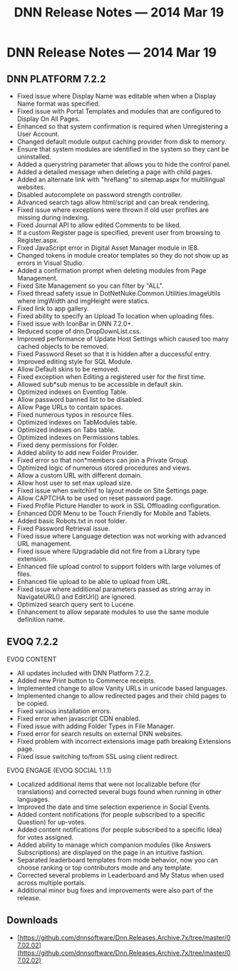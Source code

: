﻿---
uid: relnotes-2014-mar-19
locale: en
title: DNN Release Notes — 2014 Mar 19
dnnversion: 09.02.00
---

# DNN Release Notes — 2014 Mar 19

## DNN PLATFORM 7.2.2

*   Fixed issue where Display Name was editable when when a Display Name format was specified.
*   Fixed issue with Portal Templates and modules that are configured to Display On All Pages.
*   Enhanced so that system confirmation is required when Unregistering a User Account.
*   Changed default module output caching provider from disk to memory.
*   Ensure that system modules are identified in the system so they cant be uninstalled.
*   Added a querystring parameter that allows you to hide the control panel.
*   Added a detailed message when deleting a page with child pages.
*   Added an alternate link with "hreflang" to sitemap.aspx for multilingual websites.
*   Disabled autocomplete on password strength controller.
*   Advanced search tags allow html/script and can break rendering.
*   Fixed issue where exceptions were thrown if old user profiles are missing during indexing.
*   Fixed Journal API to allow edited Comments to be liked.
*   If a custom Register page is specified, prevent user from browsing to Register.aspx.
*   Fixed JavaScript error in Digital Asset Manager module in IE8.
*   Changed tokens in module creator templates so they do not show up as errors in Visual Studio.
*   Added a confirmation prompt when deleting modules from Page Management.
*   Fixed Site Management so you can filter by "ALL".
*   Fixed thread safety issue in DotNetNuke.Common.Utilities.ImageUtils where imgWidth and imgHeight were statics.
*   Fixed link to app gallery.
*   Fixed ability to specify an Upload To location when uploading files.
*   Fixed issue with IconBar in DNN 7.2.0+.
*   Reduced scope of dnn.DropDownList.css.
*   Improved performance of Update Host Settings which caused too many cached objects to be removed.
*   Fixed Password Reset so that it is hidden after a duccessful entry.
*   Improved editing style for SQL Module.
*   Allow Default skins to be removed.
*   Fixed exception when Editing a registered user for the first time.
*   Allowed sub*sub menus to be accessible in default skin.
*   Optimized indexes on Eventlog Table.
*   Allow password banned list to be disabled.
*   Allow Page URLs to contain spaces.
*   Fixed numerous typos in resource files.
*   Optimized indexes on TabModules table.
*   Optimized indexes on Tabs table.
*   Optimized indexes on Permissions tables.
*   Fixed deny permissions for Folder.
*   Added ability to add new Folder Provider.
*   Fixed error so that non*members can join a Private Group.
*   Optimized logic of numerous stored procedures and views.
*   Allow a custom URL with different domain.
*   Allow host user to set max upload size.
*   Fixed issue when switchinf to layout mode on Site Settings page.
*   Allow CAPTCHA to be used on reset password page.
*   Fixed Profile Picture Handler to work in SSL Offloading configuration.
*   Enhanced DDR Menu to be Touch Friendly for Mobile and Tablets.
*   Added basic Robots.txt in root folder.
*   Fixed Password Retrieval issue.
*   Fixed issue where Language detection was not working with advanced URL management.
*   Fixed issue where IUpgradable did not fire from a Library type extension.
*   Enhanced file upload control to support folders with large volumes of files.
*   Enhanced file upload to be able to upload from URL.
*   Fixed issue where additional parameters passed as string array in NavigateURL() and EditUrl() are ignored.
*   Optimized search query sent to Lucene.
*   Enhancement to allow separate modules to use the same module definition name.

## EVOQ 7.2.2

EVOQ CONTENT

*   All updates included with DNN Platform 7.2.2.
*   Added new Print button to Commerce receipts.
*   Implemented change to allow Vanity URLs in unicode based languages.
*   Implemented change to allow redirected pages and their child pages to be copied.
*   Fixed various installation errors.
*   Fixed error when javascript CDN enabled.
*   Fixed issue with adding Folder Types in File Manager.
*   Fixed error for search results on external DNN websites.
*   Fixed problem with incorrect extensions image path breaking Extensions page.
*   Fixed issue switching to/from SSL using client redirect.

EVOQ ENGAGE (EVOQ SOCIAL 1.1.1)

*   Localized additional items that were not localizable before (for translations) and corrected several bugs found when running in other languages.
*   Improved the date and time selection experience in Social Events.
*   Added content notifications (for people subscribed to a specific Question) for up-votes.
*   Added content notifications (for people subscribed to a specific Idea) for votes assigned.
*   Added ability to manage which companion modules (like Answers Subscriptions) are displayed on the page in an intuitive fashion.
*   Separated leaderboard templates from mode behavior, now you can choose ranking or top contributors mode and any template.
*   Corrected several problems in Leaderboard and My Status when used across multiple portals.
*   Additional minor bug fixes and improvements were also part of the release.


## Downloads
* [https://github.com/dnnsoftware/Dnn.Releases.Archive.7x/tree/master/07.02.02](https://github.com/dnnsoftware/Dnn.Releases.Archive.7x/tree/master/07.02.02)